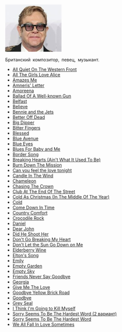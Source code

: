 ![](elton_john.jpg)

Британский композитор, певец, музыкант.

* [All Quiet On The Western Front](All%20Quiet%20On%20The%20Western%20Front)
* [All The Girls Love Alice](All%20The%20Girls%20Love%20Alice)
* [Amazes Me](Amazes%20Me)
* [Amneris' Letter](Amneris'%20Letter)
* [Amoreena](Amoreena)
* [Ballad Of A Well-known Gun](Ballad%20Of%20A%20Well-known%20Gun)
* [Belfast](Belfast)
* [Believe](Believe)
* [Bennie and the Jets](Bennie%20and%20the%20Jets)
* [Better Off Dead](Better%20Off%20Dead)
* [Big Dipper](Big%20Dipper)
* [Bitter Fingers](Bitter%20Fingers)
* [Blessed](Blessed)
* [Blue Avenue](Blue%20Avenue)
* [Blue Eyes](Blue%20Eyes)
* [Blues For Baby and Me](Blues%20For%20Baby%20and%20Me)
* [Border Song](Border%20Song)
* [Breaking Hearts (Ain't What It Used To Be)](Breaking%20Hearts%20(Ain't%20What%20It%20Used%20To%20Be))
* [Burn Down The Mission](Burn%20Down%20The%20Mission)
* [Can you feel the love tonight](Can%20you%20feel%20the%20love%20tonight)
* [Candle In The Wind](Candle%20In%20The%20Wind)
* [Chameleon](Chameleon)
* [Chasing The Crown](Chasing%20The%20Crown)
* [Club At The End Of The Street](Club%20At%20The%20End%20Of%20The%20Street)
* [Cold As Christmas (In The Middle Of The Year)](Cold%20As%20Christmas%20(In%20The%20Middle%20Of%20The%20Year))
* [Cold](Cold)
* [Come Down In Time](Come%20Down%20In%20Time)
* [Country Comfort](Country%20Comfort)
* [Crocodile Rock](Crocodile%20Rock)
* [Daniel](Daniel)
* [Dear John](Dear%20John)
* [Did He Shoot Her](Did%20He%20Shoot%20Her)
* [Don't Go Breaking My Heart](Don't%20Go%20Breaking%20My%20Heart)
* [Don't Let the Sun Go Down on Me](Don't%20Let%20the%20Sun%20Go%20Down%20on%20Me)
* [Elderberry Wine](Elderberry%20Wine)
* [Elton's Song](Elton's%20Song)
* [Emily](Emily)
* [Empty Garden](Empty%20Garden)
* [Empty Sky](Empty%20Sky)
* [Friends Never Say Goodbye](Friends%20Never%20Say%20Goodbye)
* [Georgia](Georgia)
* [Give Me The Love](Give%20Me%20The%20Love)
* [Goodbye Yellow Brick Road](Goodbye%20Yellow%20Brick%20Road)
* [Goodbye](Goodbye)
* [Grey Seal](Grey%20Seal)
* [I Think I'm Going to Kill Myself](I%20Think%20I'm%20Going%20to%20Kill%20Myself)
* [Sorry Seems To Be The Hardest Word (2 вариант)](Sorry%20Seems%20To%20Be%20The%20Hardest%20Word%20(2%20вариант))
* [Sorry Seems To Be The Hardest Word](Sorry%20Seems%20To%20Be%20The%20Hardest%20Word)
* [We All Fall In Love Sometimes](We%20All%20Fall%20In%20Love%20Sometimes)